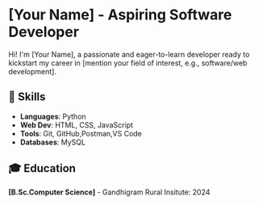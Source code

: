# [Your Name] - Aspiring Software Developer

Hi! I'm [Your Name], a passionate and eager-to-learn developer ready to kickstart my career in [mention your field of interest, e.g., software/web development].

## 🔧 Skills

- **Languages**: Python
- **Web Dev**: HTML, CSS, JavaScript
- **Tools**: Git, GitHub,Postman,VS Code
- **Databases**: MySQL

## 🎓 Education

**[B.Sc.Computer Science]** - Gandhigram Rural Insitute: 2024
